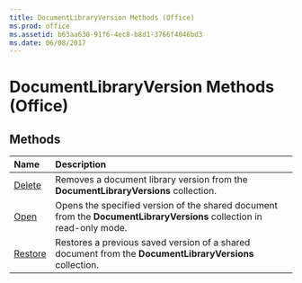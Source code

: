 ```yaml
---
title: DocumentLibraryVersion Methods (Office)
ms.prod: office
ms.assetid: b63aa630-91f6-4ec8-b8d1-3766f4046bd3
ms.date: 06/08/2017
---
```



# DocumentLibraryVersion Methods (Office)

## Methods



|**Name**|**Description**|
|:-----|:-----|
|[Delete](documentlibraryversion-delete-method-office.md)|Removes a document library version from the  **DocumentLibraryVersions** collection.|
|[Open](documentlibraryversion-open-method-office.md)|Opens the specified version of the shared document from the  **DocumentLibraryVersions** collection in read-only mode.|
|[Restore](documentlibraryversion-restore-method-office.md)|Restores a previous saved version of a shared document from the  **DocumentLibraryVersions** collection.|

